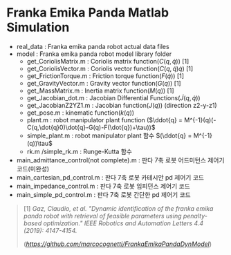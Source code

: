 # Franka Emika Panda Matlab Simulation

- real_data : Franka emika panda robot actual data files
- model : Franka emika panda robot model library folder
  + get_CoriolisMatrix.m : Coriolis matrix function$(C(q,\dot{q}))$ [1]
  + get_CoriolisVector.m : Coriolis vector function$(C(q,\dot{q})\dot{q})$ [1] 
  + get_FrictionTorque.m : Friction torque function$(F(\dot{q}))$ ​[1] 
  + get_GravityVector.m : Gravity vector function$(G(q))$ ​[1] 
  + get_MassMatrix.m : Inertia matrix function$(M(q))$​ [1]
  + get_Jacobian_dot.m : Jacobian Differential Functions$(\dot{J}(q,\dot{q}))$​​
  + get_JacobianZ2YZ1.m :  Jacobian function$(J(q))$ (direction z2-y-z1)
  + get_pose.m :  kinematic function$(k(q))$​​​
  + plant.m :  robot manipulator plant function ($\ddot{q} = M^{-1}(q)(-C(q,\dot{q}0)\dot{q}-G(q)-F(\dot{q})+\tau))$​​
  + simple_plant.m :  robot manipulator plant 함수 $(\ddot{q} = M^{-1}(q))\tau$​
  + rk.m /simple_rk.m :  Runge-Kutta 함수
- main_admittance_control(not complete).m : 판다 7축 로봇 어드미턴스 제어기 코드(미완성)
- main_cartesian_pd_control.m      : 판다 7축 로봇 카테시안 pd 제어기 코드
- main_impedance_control.m         : 판다 7축 로봇 임피던스 제어기 코드
- main_simple_pd_control.m          : 판다 7축 로봇 간단한 pd 제어기 코드





> [1] *Gaz, Claudio, et al. "Dynamic identification of the* *franka* *emika* *panda robot with retrieval of feasible parameters using penalty-based optimization." IEEE Robotics and Automation Letters 4.4 (2019): 4147-4154.*
>
> (*https://github.com/marcocognetti/FrankaEmikaPandaDynModel*)
